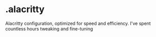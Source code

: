 # .alacritty
Alacritty configuration, optimized for speed and efficiency. I've spent countless hours tweaking and fine-tuning
